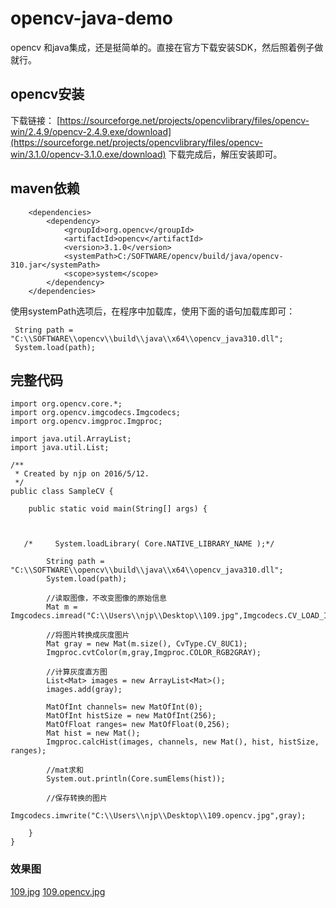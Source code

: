 # opencv-java-demo
opencv 和java集成，还是挺简单的。直接在官方下载安装SDK，然后照着例子做就行。

## opencv安装
 下载链接： [https://sourceforge.net/projects/opencvlibrary/files/opencv-win/2.4.9/opencv-2.4.9.exe/download](https://sourceforge.net/projects/opencvlibrary/files/opencv-win/3.1.0/opencv-3.1.0.exe/download)
 下载完成后，解压安装即可。
 
 
## maven依赖

```
    <dependencies>
        <dependency>
            <groupId>org.opencv</groupId>
            <artifactId>opencv</artifactId>
            <version>3.1.0</version>
            <systemPath>C:/SOFTWARE/opencv/build/java/opencv-310.jar</systemPath>
            <scope>system</scope>
        </dependency>
    </dependencies>

```
 使用systemPath选项后，在程序中加载库，使用下面的语句加载库即可：
```
 String path = "C:\\SOFTWARE\\opencv\\build\\java\\x64\\opencv_java310.dll";
 System.load(path);
```

## 完整代码
```
import org.opencv.core.*;
import org.opencv.imgcodecs.Imgcodecs;
import org.opencv.imgproc.Imgproc;

import java.util.ArrayList;
import java.util.List;

/**
 * Created by njp on 2016/5/12.
 */
public class SampleCV {

    public static void main(String[] args) {



   /*     System.loadLibrary( Core.NATIVE_LIBRARY_NAME );*/

        String path = "C:\\SOFTWARE\\opencv\\build\\java\\x64\\opencv_java310.dll";
        System.load(path);

        //读取图像，不改变图像的原始信息
        Mat m = Imgcodecs.imread("C:\\Users\\njp\\Desktop\\109.jpg",Imgcodecs.CV_LOAD_IMAGE_COLOR);

        //将图片转换成灰度图片
        Mat gray = new Mat(m.size(), CvType.CV_8UC1);
        Imgproc.cvtColor(m,gray,Imgproc.COLOR_RGB2GRAY);

        //计算灰度直方图
        List<Mat> images = new ArrayList<Mat>();
        images.add(gray);

        MatOfInt channels= new MatOfInt(0);
        MatOfInt histSize = new MatOfInt(256);
        MatOfFloat ranges= new MatOfFloat(0,256);
        Mat hist = new Mat();
        Imgproc.calcHist(images, channels, new Mat(), hist, histSize, ranges);

        //mat求和
        System.out.println(Core.sumElems(hist));

        //保存转换的图片
        Imgcodecs.imwrite("C:\\Users\\njp\\Desktop\\109.opencv.jpg",gray);

    }
}
```

### 效果图
 [109.jpg](109.jpg)
 [109.opencv.jpg](109.opencv.jpg)
